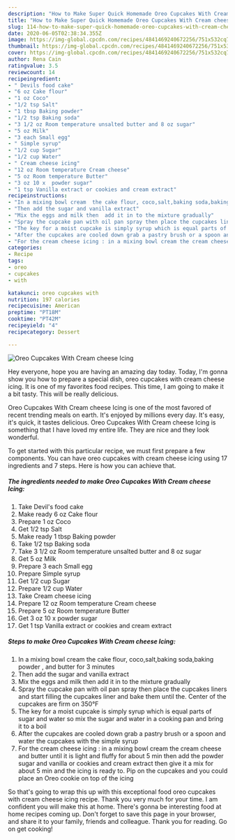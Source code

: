 ```yaml
---
description: "How to Make Super Quick Homemade Oreo Cupcakes With Cream cheese Icing"
title: "How to Make Super Quick Homemade Oreo Cupcakes With Cream cheese Icing"
slug: 114-how-to-make-super-quick-homemade-oreo-cupcakes-with-cream-cheese-icing
date: 2020-06-05T02:38:34.355Z
image: https://img-global.cpcdn.com/recipes/4841469240672256/751x532cq70/oreo-cupcakes-with-cream-cheese-icing-recipe-main-photo.jpg
thumbnail: https://img-global.cpcdn.com/recipes/4841469240672256/751x532cq70/oreo-cupcakes-with-cream-cheese-icing-recipe-main-photo.jpg
cover: https://img-global.cpcdn.com/recipes/4841469240672256/751x532cq70/oreo-cupcakes-with-cream-cheese-icing-recipe-main-photo.jpg
author: Rena Cain
ratingvalue: 3.5
reviewcount: 14
recipeingredient:
- " Devils food cake"
- "6 oz Cake flour"
- "1 oz Coco"
- "1/2 tsp Salt"
- "1 tbsp Baking powder"
- "1/2 tsp Baking soda"
- "3 1/2 oz Room temperature unsalted butter and 8 oz sugar"
- "5 oz Milk"
- "3 each Small egg"
- " Simple syrup"
- "1/2 cup Sugar"
- "1/2 cup Water"
- " Cream cheese icing"
- "12 oz Room temperature Cream cheese"
- "5 oz Room temperature Butter"
- "3 oz 10 x  powder sugar"
- "1 tsp Vanilla extract or cookies and cream extract"
recipeinstructions:
- "In a mixing bowl cream  the cake flour, coco,salt,baking soda,baking powder ,  and butter for 3 minutes"
- "Then add the sugar and vanilla extract"
- "Mix the eggs and milk then  add it in to the mixture gradually"
- "Spray the cupcake pan with oil pan spray then place the cupcakes liners and start filling the cupcakes liner and  bake them until the. Center of the cupcakes are firm on 350°F"
- "The key for a moist cupcake is simply syrup which is equal parts of sugar and water so mix the sugar and water in a cooking pan and bring it to a boil"
- "After the cupcakes are cooled down grab a pastry brush or a spoon and water the cupcakes with the simple syrup"
- "For the cream cheese icing : in a mixing bowl cream the cream cheese and butter until it is light and fluffy for about 5 min then add the powder sugar and vanilla or cookies and cream extract then give it a mix for about 5 min and the icing is ready to. Pip on the cupcakes and you could place an Oreo cookie on top of the icing"
categories:
- Recipe
tags:
- oreo
- cupcakes
- with

katakunci: oreo cupcakes with 
nutrition: 197 calories
recipecuisine: American
preptime: "PT18M"
cooktime: "PT42M"
recipeyield: "4"
recipecategory: Dessert

---
```



![Oreo Cupcakes With Cream cheese Icing](https://img-global.cpcdn.com/recipes/4841469240672256/751x532cq70/oreo-cupcakes-with-cream-cheese-icing-recipe-main-photo.jpg)

Hey everyone, hope you are having an amazing day today. Today, I'm gonna show you how to prepare a special dish, oreo cupcakes with cream cheese icing. It is one of my favorites food recipes. This time, I am going to make it a bit tasty. This will be really delicious.

Oreo Cupcakes With Cream cheese Icing is one of the most favored of recent trending meals on earth. It's enjoyed by millions every day. It's easy, it's quick, it tastes delicious. Oreo Cupcakes With Cream cheese Icing is something that I have loved my entire life. They are nice and they look wonderful.




To get started with this particular recipe, we must first prepare a few components. You can have oreo cupcakes with cream cheese icing using 17 ingredients and 7 steps. Here is how you can achieve that.

<!--inarticleads1-->

##### The ingredients needed to make Oreo Cupcakes With Cream cheese Icing:

1. Take  Devil&#39;s food cake
1. Make ready 6 oz Cake flour
1. Prepare 1 oz Coco
1. Get 1/2 tsp Salt
1. Make ready 1 tbsp Baking powder
1. Take 1/2 tsp Baking soda
1. Take 3 1/2 oz Room temperature unsalted butter and 8 oz sugar
1. Get 5 oz Milk
1. Prepare 3 each Small egg
1. Prepare  Simple syrup
1. Get 1/2 cup Sugar
1. Prepare 1/2 cup Water
1. Take  Cream cheese icing
1. Prepare 12 oz Room temperature Cream cheese
1. Prepare 5 oz Room temperature Butter
1. Get 3 oz 10 x  powder sugar
1. Get 1 tsp Vanilla extract or cookies and cream extract




<!--inarticleads2-->

##### Steps to make Oreo Cupcakes With Cream cheese Icing:

1. In a mixing bowl cream  the cake flour, coco,salt,baking soda,baking powder ,  and butter for 3 minutes
1. Then add the sugar and vanilla extract
1. Mix the eggs and milk then  add it in to the mixture gradually
1. Spray the cupcake pan with oil pan spray then place the cupcakes liners and start filling the cupcakes liner and  bake them until the. Center of the cupcakes are firm on 350°F
1. The key for a moist cupcake is simply syrup which is equal parts of sugar and water so mix the sugar and water in a cooking pan and bring it to a boil
1. After the cupcakes are cooled down grab a pastry brush or a spoon and water the cupcakes with the simple syrup
1. For the cream cheese icing : in a mixing bowl cream the cream cheese and butter until it is light and fluffy for about 5 min then add the powder sugar and vanilla or cookies and cream extract then give it a mix for about 5 min and the icing is ready to. Pip on the cupcakes and you could place an Oreo cookie on top of the icing




So that's going to wrap this up with this exceptional food oreo cupcakes with cream cheese icing recipe. Thank you very much for your time. I am confident you will make this at home. There's gonna be interesting food at home recipes coming up. Don't forget to save this page in your browser, and share it to your family, friends and colleague. Thank you for reading. Go on get cooking!
